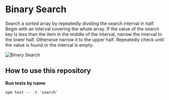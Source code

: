 # Binary Search

Search a sorted array by repeatedly dividing the search interval in half. Begin with an interval covering the whole array. If the value of the search key is less than the item in the middle of the interval, narrow the interval to the lower half. Otherwise narrow it to the upper half. Repeatedly check until the value is found or the interval is empty.

![Binary Search](https://www.geeksforgeeks.org/wp-content/uploads/gq/2014/01/binary-search1.png)

## How to use this repository

**Run tests by name**
```
npm test -- -t 'search'
```
